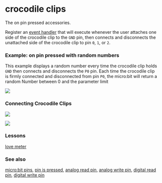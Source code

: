 # crocodile clips

The on pin pressed accessories. 

Register an [event handler](/microbit/reference/event-handler) that will execute whenever the user attaches one side of the crocodile clip to the `GND` pin, then connects and disconnects the unattached side of the crocodile clip to pin `0`, `1`, or `2`.

### Example: on pin pressed with random numbers

This example displays a random number every time the crocodile clip holds  `GND` then connects and disconnects the `P0` pin. Each time the crocodile clip is firmly connected and disconnected from pin `P0`, the micro:bit will return a random Number between 0 and the parameter limit

![](/static/mb/crocodile-clips-0.png)

### Connecting Crocodile Clips

![](/static/mb/crocodile-clips-1.jpg)

![](/static/mb/crocodile-clips-2.jpg)

### Lessons

[love meter](/microbit/lessons/love-meter)

### See also

[micro:bit pins](/microbit/device/pins), [pin is pressed](/microbit/reference/input/pin-is-pressed), [analog read pin](/microbit/reference/pins/analog-read-pin), [analog write pin](/microbit/reference/pins/analog-write-pin), [digital read pin](/microbit/reference/pins/digital-read-pin), [digital write pin](/microbit/reference/pins/digital-write-pin)

